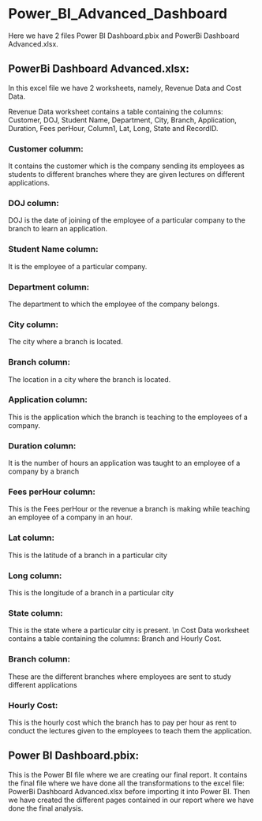 # Power_BI_Advanced_Dashboard

Here we have 2 files Power BI Dashboard.pbix and PowerBi Dashboard Advanced.xlsx.

## PowerBi Dashboard Advanced.xlsx: 

In this excel file we have 2 worksheets, namely, Revenue Data and Cost Data. 

Revenue Data worksheet contains a table containing the columns: Customer, DOJ, Student Name, Department, City, Branch, Application, Duration, Fees perHour, Column1, Lat, Long, State and RecordID.

### Customer columm:
It contains the customer which is the company sending its employees as students to different branches where they are given lectures on different applications.
### DOJ column: 
DOJ is the date of joining of the employee of a particular company to the branch to learn an application.
### Student Name column: 
It is the employee of a particular company.
### Department column: 
The department to which the employee of the company belongs.
### City column: 
The city where a branch is located.
### Branch column: 
The location in a city where the branch is located.
### Application column: 
This is the application which the branch is teaching to the employees of a company.
### Duration column: 
It is the number of hours an application was taught to an employee of a company by a branch
### Fees perHour column: 
This is the Fees perHour or the revenue a branch is making while teaching an employee of a company in an hour.
### Lat column: 
This is the latitude of a branch in a particular city
### Long column: 
This is the longitude of a branch in a particular city
### State column: 
This is the state where a particular city is present.
\n 
Cost Data worksheet contains a table containing the columns: Branch and Hourly Cost.

### Branch column: 
These are the different branches where employees are sent to study different applications
### Hourly Cost: 
This is the hourly cost which the branch has to pay per hour as rent to conduct the lectures given to the employees to teach them the application.

## Power BI Dashboard.pbix:

This is the Power BI file where we are creating our final report. It contains the final file where we have done all the transformations to the excel file: PowerBi Dashboard Advanced.xlsx before importing it into Power BI. Then we have created the different pages contained in our report where we have done the final analysis.
